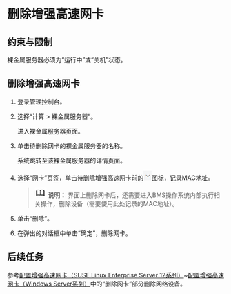 # 删除增强高速网卡<a name="bms_umn_0041"></a>

## 约束与限制<a name="section33311821194311"></a>

裸金属服务器必须为“运行中”或“关机”状态。

## 删除增强高速网卡<a name="section166794223514"></a>

1.  登录管理控制台。
2.  选择“计算 \> 裸金属服务器”。

    进入裸金属服务器页面。

3.  单击待删除网卡的裸金属服务器的名称。

    系统跳转至该裸金属服务器的详情页面。

4.  选择“网卡”页签，单击待删除增强高速网卡前的![](figures/Snap5.png)图标，记录MAC地址。

    >![](public_sys-resources/icon-note.gif) **说明：** 
    >界面上删除网卡后，还需要进入BMS操作系统内部执行相关操作，删除设备（需要使用此处记录的MAC地址）。

5.  单击“删除”。
6.  在弹出的对话框中单击“确定”，删除网卡。

## 后续任务<a name="section14428853185318"></a>

参考[配置增强高速网卡（SUSE Linux Enterprise Server 12系列）](配置增强高速网卡（SUSE-Linux-Enterprise-Server-12系列）.md)\~[配置增强高速网卡（Windows Server系列）](配置增强高速网卡（Windows-Server系列）.md)中的“删除网卡”部分删除网络设备。

